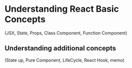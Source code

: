 # Understanding React Basic Concepts

(JSX, State, Props, Class Component, Function Component)


## Understanding additional concepts 

(State up, Pure Component, LifeCycle, React Hook, memo)
